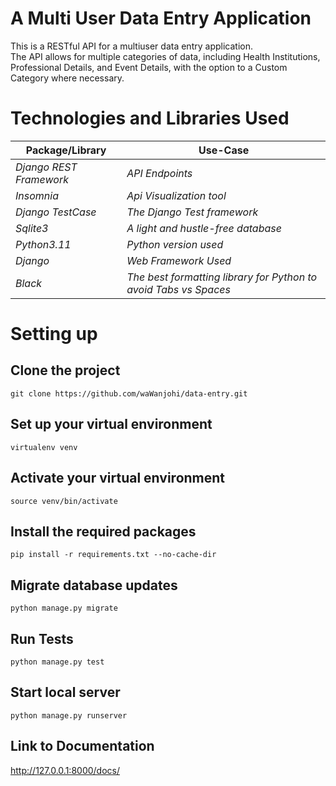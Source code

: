 # A Multi User Data Entry Application
This is a RESTful API for a multiuser data entry application.  
The API allows for multiple categories of data, including 
Health Institutions, Professional Details, and Event Details, with the option to a Custom Category where necessary. 

# Technologies and Libraries Used

Package/Library | Use-Case                                                         
----------------------- |------------------------------------------------------------------|
*Django REST Framework* | *API Endpoints*                                                  
*Insomnia*              | *Api Visualization tool*                                         
*Django TestCase*       | *The Django Test framework*                                      
*Sqlite3*               | *A light and hustle-free database*                               
*Python3.11*            | *Python version used*                                            
*Django*                | *Web Framework Used*                                             
*Black*                 | *The best formatting library for Python to avoid Tabs vs Spaces* 
  

# Setting up



Clone the project
----------------------
``` shell
git clone https://github.com/waWanjohi/data-entry.git
```
Set up your virtual environment
----------------------
``` shell
virtualenv venv 
```
Activate your virtual environment
----------------------
``` shell
source venv/bin/activate
```
Install the required packages
----------------------
``` shell
pip install -r requirements.txt --no-cache-dir
```


Migrate database updates
----------------------
``` shell
python manage.py migrate
```
Run Tests
----------------------
``` shell
python manage.py test

```
Start local server
----------------------
``` shell
python manage.py runserver
```
Link to Documentation
----------------------

http://127.0.0.1:8000/docs/
